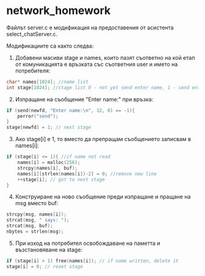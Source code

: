# network_homework

Файлът server.c е модификация на предоставения от асистента select_chatServer.c.

Модификациите са както следва:
1. Добавени масиви stage и names, които пазят съответно на кой етап от комуникацията е връзката със съответния user и името на потребителя:
```c
char* names[1024]; //name list
int stage[1024]; //stage list 0 - not yet send enter name, 1 - send enter name but not recieved name, 2 - recieved name and processing input
```
2. Изпращане на съобщение "Enter name:" при връзка:
```c
if (send(newfd, "Enter name:\n", 12, 0) == -1){
    perror("send");
}
stage[newfd] = 1; // next stage
```
3. Ако stage[i] е 1, то вместо да препращам съобщението записвам в names[i]:
```c
if (stage[i] <= 1){ //if name not read
    names[i] = malloc(256);
    strcpy(names[i], buf);
    names[i][strlen(names[i])-2] = 0; //remove new line
    ++stage[i]; // got to next stage
}
```
4. Конструиране на ново съобщение преди изпращане и пращане на msg вместо buf:
```c
strcpy(msg, names[i]);
strcat(msg, " says: ");
strcat(msg, buf);
nbytes = strlen(msg);
```
5. При изход на потребител освобождаване на паметта и възстановяване на stage:
```c
if (stage[i] > 1) free(names[i]); // if name written, delete it
stage[i] = 0; // reset stage
```
